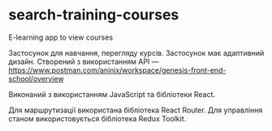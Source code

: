 # search-training-courses

E-learning app to view courses

Застосунок для навчання, перегляду курсів. Застосунок має адаптивний дизайн.
Створений з використанням API —
https://www.postman.com/aninix/workspace/genesis-front-end-school/overview

Виконаний з використанням JavaScript та бібліотеки React.

Для маршрутизації використана бібліотека React Router. Для управління станом
використовується бібліотека Redux Toolkit.
